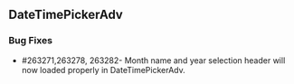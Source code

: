 ## DateTimePickerAdv

### Bug Fixes

* \#263271,263278, 263282- Month name and year selection header will now loaded properly in DateTimePickerAdv.